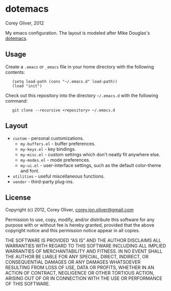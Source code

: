 dotemacs
================================================================
Corey Oliver, 2012

My emacs configuration. The layout is modeled after Mike
Douglas's [dotemacs][1].

Usage
-----

Create a `.emacs` or `_emacs` file in your home directory with the
following contents:

       (setq load-path (cons "~/.emacs.d" load-path))
       (load "init")

Check out this repository into the directory `~/.emacs.d` with the following command:

       git clone --recursive <repository> ~/.emacs.d

Layout
-----------

*   `custom` - personal customizations.    
    *   `my-buffers.el` - buffer preferences.
    *   `my-keys.el` - key bindings.
    *   `my-misc.el` - custom settings which don't neatly fit anywhere else.
    *   `my-modes.el` - mode preferences.
    *   `my-ui.el` - user-interface settings, such as the default color-theme and font.
*   `utilities` - useful miscellaneous functions.
*   `vendor` - third-party plug-ins.

License
-------

Copyright (c) 2012, Corey Oliver, corey.jon.oliver@gmail.com

Permission to use, copy, modify, and/or distribute this software for
any purpose with or without fee is hereby granted, provided that the
above copyright notice and this permission notice appear in all
copies.

THE SOFTWARE IS PROVIDED “AS IS” AND THE AUTHOR DISCLAIMS ALL
WARRANTIES WITH REGARD TO THIS SOFTWARE INCLUDING ALL IMPLIED
WARRANTIES OF MERCHANTABILITY AND FITNESS. IN NO EVENT SHALL THE
AUTHOR BE LIABLE FOR ANY SPECIAL, DIRECT, INDIRECT, OR CONSEQUENTIAL
DAMAGES OR ANY DAMAGES WHATSOEVER RESULTING FROM LOSS OF USE, DATA OR
PROFITS, WHETHER IN AN ACTION OF CONTRACT, NEGLIGENCE OR OTHER
TORTIOUS ACTION, ARISING OUT OF OR IN CONNECTION WITH THE USE OR
PERFORMANCE OF THIS SOFTWARE.

[1]: https://github.com/mikedouglas/dot-emacs
